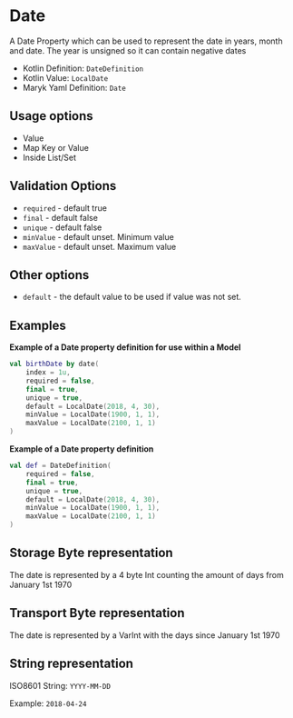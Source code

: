# Date
A Date Property which can be used to represent the date in years, month and date. The 
year is unsigned so it can contain negative dates

- Kotlin Definition: `DateDefinition`
- Kotlin Value: `LocalDate`
- Maryk Yaml Definition: `Date`

## Usage options
- Value
- Map Key or Value
- Inside List/Set

## Validation Options
- `required` - default true
- `final` - default false
- `unique` - default false
- `minValue` - default unset. Minimum value
- `maxValue` - default unset. Maximum value

## Other options
- `default` - the default value to be used if value was not set.

## Examples

**Example of a Date property definition for use within a Model**
```kotlin
val birthDate by date(
    index = 1u,
    required = false,
    final = true,
    unique = true,
    default = LocalDate(2018, 4, 30),
    minValue = LocalDate(1900, 1, 1),
    maxValue = LocalDate(2100, 1, 1)
)
```

**Example of a Date property definition**
```kotlin
val def = DateDefinition(
    required = false,
    final = true,
    unique = true,
    default = LocalDate(2018, 4, 30),
    minValue = LocalDate(1900, 1, 1),
    maxValue = LocalDate(2100, 1, 1)
)
```

## Storage Byte representation
The date is represented by a 4 byte Int counting the amount of days from January 1st 1970

## Transport Byte representation
The date is represented by a VarInt with the days since January 1st 1970

## String representation
ISO8601 String: `YYYY-MM-DD`

Example: `2018-04-24`
